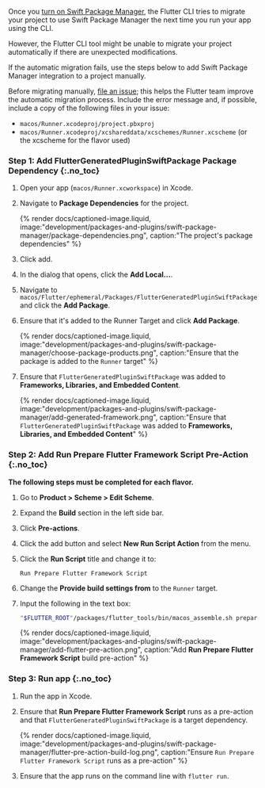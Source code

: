 Once you [turn on Swift Package Manager][], the Flutter CLI tries to migrate
your project to use Swift Package Manager the next time you run your app
using the CLI.

However, the Flutter CLI tool might be unable to migrate your project
automatically if there are unexpected modifications.

If the automatic migration fails, use the steps below to add Swift Package
Manager integration to a project manually.

Before migrating manually, [file an issue][]; this helps the Flutter team
improve the automatic migration process.
Include the error message and, if possible, include a copy of
the following files in your issue:

* `macos/Runner.xcodeproj/project.pbxproj`
* `macos/Runner.xcodeproj/xcshareddata/xcschemes/Runner.xcscheme`
  (or the xcscheme for the flavor used)

### Step 1: Add FlutterGeneratedPluginSwiftPackage Package Dependency {:.no_toc}

1. Open your app (`macos/Runner.xcworkspace`) in Xcode.
1. Navigate to **Package Dependencies** for the project.

   {% render docs/captioned-image.liquid,
   image:"development/packages-and-plugins/swift-package-manager/package-dependencies.png",
   caption:"The project's package dependencies" %}

1. Click <span class="material-symbols" translate="no">add</span>.
1. In the dialog that opens, click the **Add Local...**.
1. Navigate to `macos/Flutter/ephemeral/Packages/FlutterGeneratedPluginSwiftPackage`
   and click the **Add Package**.
1. Ensure that it's added to the Runner Target and click **Add Package**.

   {% render docs/captioned-image.liquid,
   image:"development/packages-and-plugins/swift-package-manager/choose-package-products.png",
   caption:"Ensure that the package is added to the `Runner` target" %}

1. Ensure that `FlutterGeneratedPluginSwiftPackage` was added to **Frameworks,
   Libraries, and Embedded Content**.

   {% render docs/captioned-image.liquid,
   image:"development/packages-and-plugins/swift-package-manager/add-generated-framework.png",
   caption:"Ensure that `FlutterGeneratedPluginSwiftPackage` was added to **Frameworks, Libraries, and Embedded Content**" %}

### Step 2: Add Run Prepare Flutter Framework Script Pre-Action {:.no_toc}

**The following steps must be completed for each flavor.**

1. Go to **Product > Scheme > Edit Scheme**.
1. Expand the **Build** section in the left side bar.
1. Click **Pre-actions**.
1. Click the <span class="material-symbols" translate="no">add</span> button
   and select **New Run Script Action** from the menu.
1. Click the **Run Script** title and change it to:

   ```plaintext
   Run Prepare Flutter Framework Script
   ```

1. Change the **Provide build settings from** to the `Runner` target.
1. Input the following in the text box:

   ```sh
   "$FLUTTER_ROOT"/packages/flutter_tools/bin/macos_assemble.sh prepare
   ```

   {% render docs/captioned-image.liquid,
   image:"development/packages-and-plugins/swift-package-manager/add-flutter-pre-action.png",
   caption:"Add **Run Prepare Flutter Framework Script** build pre-action" %}

### Step 3: Run app {:.no_toc}

1. Run the app in Xcode.
1. Ensure that  **Run Prepare Flutter Framework Script** runs as a pre-action
   and that `FlutterGeneratedPluginSwiftPackage` is a target dependency.

   {% render docs/captioned-image.liquid,
   image:"development/packages-and-plugins/swift-package-manager/flutter-pre-action-build-log.png",
   caption:"Ensure `Run Prepare Flutter Framework Script` runs as a pre-action" %}

1. Ensure that the app runs on the command line with `flutter run`.

[turn on Swift Package Manager]: /packages-and-plugins/swift-package-manager/for-app-developers/#how-to-turn-on-swift-package-manager
[file an issue]: {{site.github}}/flutter/flutter/issues/new?template=2_bug.yml
